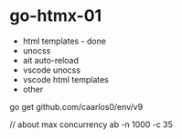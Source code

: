 # go-htmx-01

- html templates - done
- unocss 
- ait auto-reload
- vscode unocss
- vscode html templates
- other


go get github.com/caarlos0/env/v9


// about max concurrency
ab -n 1000 -c 35 